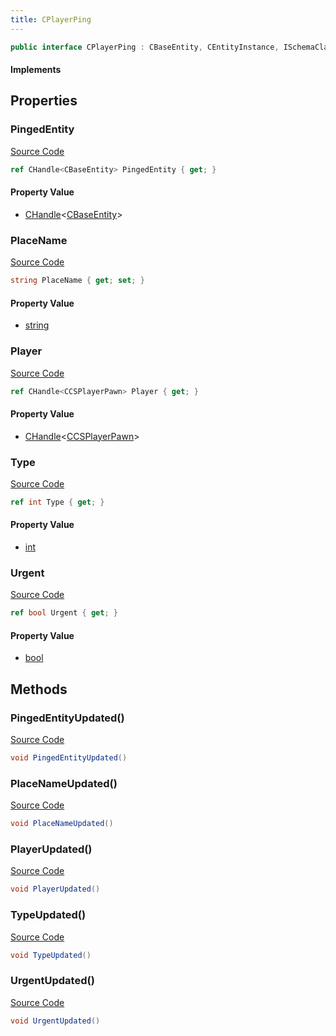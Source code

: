 ```yaml
---
title: CPlayerPing
---
```


```csharp
public interface CPlayerPing : CBaseEntity, CEntityInstance, ISchemaClass<CEntityInstance>, ISchemaClass<CBaseEntity>, ISchemaClass<CPlayerPing>, ISchemaField, ISchemaClass, INativeHandle
```

#### Implements

## Properties

### PingedEntity

[Source Code](https://github.com/swiftly-solution/swiftlys2/blob/main/managed/src/SwiftlyS2.Generated/Schemas/Interfaces/CPlayerPing.cs#L19)

```csharp
ref CHandle<CBaseEntity> PingedEntity { get; }
```

#### Property Value

- [CHandle](/docs/api/shared/natives/chandle-1)<[CBaseEntity](/docs/api/shared/schemadefinitions/cbaseentity)>

### PlaceName

[Source Code](https://github.com/swiftly-solution/swiftlys2/blob/main/managed/src/SwiftlyS2.Generated/Schemas/Interfaces/CPlayerPing.cs#L25)

```csharp
string PlaceName { get; set; }
```

#### Property Value

- [string](https://learn.microsoft.com/dotnet/api/system.string)

### Player

[Source Code](https://github.com/swiftly-solution/swiftlys2/blob/main/managed/src/SwiftlyS2.Generated/Schemas/Interfaces/CPlayerPing.cs#L17)

```csharp
ref CHandle<CCSPlayerPawn> Player { get; }
```

#### Property Value

- [CHandle](/docs/api/shared/natives/chandle-1)<[CCSPlayerPawn](/docs/api/shared/schemadefinitions/ccsplayerpawn)>

### Type

[Source Code](https://github.com/swiftly-solution/swiftlys2/blob/main/managed/src/SwiftlyS2.Generated/Schemas/Interfaces/CPlayerPing.cs#L21)

```csharp
ref int Type { get; }
```

#### Property Value

- [int](https://learn.microsoft.com/dotnet/api/system.int32)

### Urgent

[Source Code](https://github.com/swiftly-solution/swiftlys2/blob/main/managed/src/SwiftlyS2.Generated/Schemas/Interfaces/CPlayerPing.cs#L23)

```csharp
ref bool Urgent { get; }
```

#### Property Value

- [bool](https://learn.microsoft.com/dotnet/api/system.boolean)

## Methods

### PingedEntityUpdated()

[Source Code](https://github.com/swiftly-solution/swiftlys2/blob/main/managed/src/SwiftlyS2.Generated/Schemas/Interfaces/CPlayerPing.cs#L28)

```csharp
void PingedEntityUpdated()
```

### PlaceNameUpdated()

[Source Code](https://github.com/swiftly-solution/swiftlys2/blob/main/managed/src/SwiftlyS2.Generated/Schemas/Interfaces/CPlayerPing.cs#L31)

```csharp
void PlaceNameUpdated()
```

### PlayerUpdated()

[Source Code](https://github.com/swiftly-solution/swiftlys2/blob/main/managed/src/SwiftlyS2.Generated/Schemas/Interfaces/CPlayerPing.cs#L27)

```csharp
void PlayerUpdated()
```

### TypeUpdated()

[Source Code](https://github.com/swiftly-solution/swiftlys2/blob/main/managed/src/SwiftlyS2.Generated/Schemas/Interfaces/CPlayerPing.cs#L29)

```csharp
void TypeUpdated()
```

### UrgentUpdated()

[Source Code](https://github.com/swiftly-solution/swiftlys2/blob/main/managed/src/SwiftlyS2.Generated/Schemas/Interfaces/CPlayerPing.cs#L30)

```csharp
void UrgentUpdated()
```

